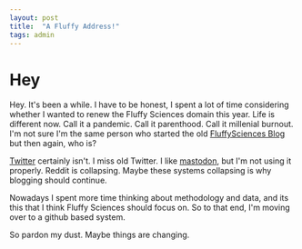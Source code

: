 ```yaml
---
layout: post
title:  "A Fluffy Address!"
tags: admin
---
```


# Hey

Hey. It's been a while. I have to be honest, I spent a lot of time considering whether I wanted to renew the Fluffy Sciences domain this year. Life is different now. Call it a pandemic. Call it parenthood. Call it millenial burnout. I'm not sure I'm the same person who started the old [FluffySciences Blog](https://fluffysciences.wordpress.com/) but then again, who is?

[Twitter](https://twitter.com/jilly_mackay) certainly isn't. I miss old Twitter. I like [mastodon](https://mastodon.scot/@jillymackay), but I'm not using it properly. Reddit is collapsing. Maybe these systems collapsing is why blogging should continue. 

Nowadays I spent more time thinking about methodology and data, and its this that I think Fluffy Sciences should focus on. So to that end, I'm moving over to a github based system.

So pardon my dust. Maybe things are changing.
